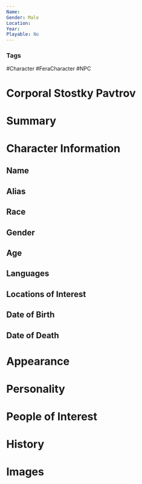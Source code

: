 ```yaml
---
Name: 
Gender: Male
Location: 
Year: 
Playable: No
---
```


### Tags
#Character #FeraCharacter #NPC


# Corporal Stostky Pavtrov


# Summary


# Character Information

## Name

## Alias

## Race

## Gender

## Age

## Languages

## Locations of Interest

## Date of Birth

## Date of Death

# Appearance

# Personality

# People of Interest

# History

# Images
